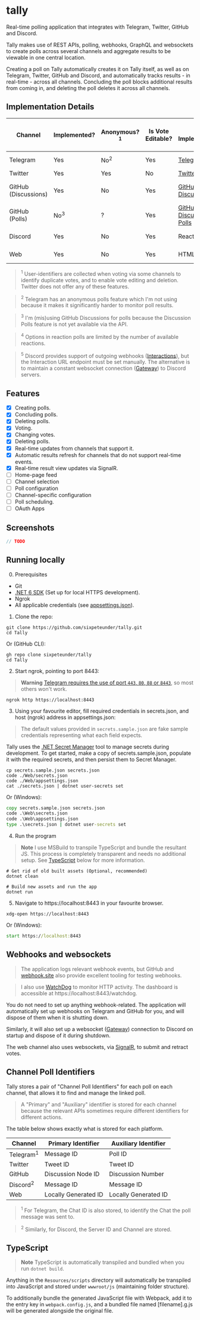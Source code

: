 # tally
Real-time polling application that integrates with Telegram, Twitter, GitHub and Discord.

Tally makes use of REST APIs, polling, webhooks, GraphQL and websockets to create polls across several channels and aggregate results to be viewable in one central location.

Creating a poll on Tally automatically creates it on Tally itself, as well as on Telegram, Twitter, GitHub and Discord, and automatically tracks results - in real-time - across all channels. 
Concluding the poll blocks additional results from coming in, and deleting the poll deletes it across all channels.

## Implementation Details

| Channel              | Implemented?   | Anonymous?<sup>1</sup> | Is Vote Editable? | Poll Implementation                                                                    | Maximum number of Options | Voting Implementation            | "Conclude Poll" Implementation | "Delete Poll" Implementation |
|----------------------|----------------|------------------------|-------------------|----------------------------------------------------------------------------------------|---------------------------|----------------------------------|--------------------------------|------------------------------|
| Telegram             | Yes            | No<sup>2</sup>         | Yes               | [Telegram Polls](https://telegram.org/blog/polls-2-0-vmq)                              | 10                        | Webhooks, polling                | Native "Stop poll"             | Delete message               |
| Twitter              | Yes            | Yes                    | No                | [Twitter Polls](https://help.twitter.com/en/using-twitter/twitter-polls)               | 4                         | Polling                          | Timeout                        | Delete tweet                 |
| GitHub (Discussions) | Yes            | No                     | Yes               | [GitHub Discussions](https://docs.github.com/en/discussions)                           | Infinite                  | Webhooks, GraphQL, polling       | Native "Lock conversation"     | Delete discussion            |
| GitHub (Polls)       | No<sup>3</sup> | ?                      | Yes               | [GitHub Discussion Polls](https://github.blog/changelog/2022-04-12-discussions-polls/) | 8                         | ?                                | Native "Lock conversation"     | Delete discussion            |
| Discord              | Yes            | No                     | Yes               | Reaction polls                                                                         | Infinite<sup>4</sup>      | Webhooks, websockets<sup>5</sup> | Remove reaction                | Delete message               |
| Web                  | Yes            | No                     | Yes               | HTML page                                                                              | Infinite                  | Websockets (via SignalR)         | Disable voting                 | Delete poll                  |

> <sup>1</sup> User-identifiers are collected when voting via some channels to identify duplicate votes, and to enable vote editing and deletion. Twitter does not offer any of these features.

> <sup>2</sup> Telegram has an anonymous polls feature which I'm not using because it makes it significantly harder to monitor poll results.

> <sup>3</sup> I'm (mis)using GitHub Discussions for polls because the Discussion Polls feature is not yet available via the API.

> <sup>4</sup> Options in reaction polls are limited by the number of available reactions.

> <sup>5</sup> Discord provides support of outgoing webhooks ([Interactions](https://discord.com/developers/docs/interactions/receiving-and-responding)), but the Interaction URL endpoint must be set manually. The alternative is to maintain a constant websocket connection ([Gateway](https://discord.com/developers/docs/topics/gateway)) to Discord servers.

## Features
- [x] Creating polls.
- [x] Concluding polls.
- [x] Deleting polls.
- [x] Voting.
- [x] Changing votes.
- [x] Deleting polls.
- [x] Real-time updates from channels that support it.
- [x] Automatic results refresh for channels that do not support real-time events. 
- [x] Real-time result view updates via SignalR.
- [ ] Home-page feed
- [ ] Channel selection
- [ ] Poll configuration
- [ ] Channel-specific configuration
- [ ] Poll scheduling.
- [ ] OAuth Apps

## Screenshots

```csharp 
// TODO
```

## Running locally

0. Prerequisites
- Git
- [.NET 6 SDK](https://get.dot.net/6) (Set up for local HTTPS development).
- Ngrok
- All applicable credentials (see [appsettings.json](https://github.com/sixpeteunder/tally/tree/main/Web/appsetings.json)).

1. Clone the repo:

```shell
git clone https://github.com/sixpeteunder/tally.git
cd Tally
```

Or (GitHub CLI):

```shell
gh repo clone sixpeteunder/tally
cd Tally
```

2. Start ngrok, pointing to port 8443:

> **Warning**
> [Telegram requires the use of port `443`, `80`, `88` or `8443`](https://core.telegram.org/bots/webhooks), so most others won't work.

```shell 
ngrok http https://localhost:8443
```

3. Using your favourite editor, fill required credentials in secrets.json, and host (ngrok) address in appsettings.json:

> The default values provided in `secrets.sample.json` are fake sample credentials representing what each field expects.

Tally uses the [.NET Secret Manager](https://docs.microsoft.com/en-us/aspnet/core/security/app-secrets) tool to manage secrets during development. To get started, make a copy of secrets.sample.json, populate it with the required secrets, and then persist them to Secret Manager.

```shell
cp secrets.sample.json secrets.json
code ./Web/secrets.json
code ./Web/appsettings.json
cat ./secrets.json | dotnet user-secrets set
```

Or (Windows):

```cmd
copy secrets.sample.json secrets.json
code .\Web\secrets.json
code .\Web\appsettings.json
type .\secrets.json | dotnet user-secrets set
```
4. Run the program

> **Note**
> I use MSBuild to transpile TypeScript and bundle the resultant JS. This process is completely transparent and needs no additional setup.
> See [TypeScript](#typescript) below for more information.

```shell
# Get rid of old built assets (Optional, recommended) 
dotnet clean 

# Build new assets and run the app
dotnet run
```

5. Navigate to https://localhost:8443 in your favourite browser.

```shell
xdg-open https://localhost:8443
```

Or (Windows):

```cmd
start https://localhost:8443
```

## Webhooks and websockets

> The application logs relevant webhook events, but GitHub and [webhook.site](https://webhook.site) also provide excellent tooling for testing webhooks.

> I also use [WatchDog](https://nuget.org/packages/WatchDog.NET) to monitor HTTP activity. The dashboard is accessible at https://localhost:8443/watchdog.

You do not need to set up anything webhook-related. The application will automatically set up webhooks on Telegram and GitHub for you, and will dispose of them when it is shutting down.

Similarly, it will also set up a websocket ([Gateway](https://discord.com/developers/docs/topics/gateway)) connection to Discord on startup and dispose of it during shutdown.

The web channel also uses websockets, via [SignalR](https://dotnet.microsoft.com/en-us/apps/aspnet/signalr), to submit and retract votes.

## Channel Poll Identifiers

Tally stores a pair of "Channel Poll Identifiers" for each poll on each channel, that allows it to find and manage the linked poll.

> A "Primary" and "Auxiliary" identifier is stored for each channel because the relevant APIs sometimes require different identifiers for different actions.

The table below shows exactly what is stored for each platform.

| Channel              | Primary Identifier   | Auxiliary Identifier |
|----------------------|----------------------|----------------------|
| Telegram<sup>1</sup> | Message ID           | Poll ID              |
| Twitter              | Tweet ID             | Tweet ID             |
| GitHub               | Discussion Node ID   | Discussion Number    |
| Discord<sup>2</sup>  | Message ID           | Message ID           |
| Web                  | Locally Generated ID | Locally Generated ID |

> <sup>1</sup> For Telegram, the Chat ID is also stored, to identify the Chat the poll message was sent to.

> <sup>2</sup> Similarly, for Discord, the Server ID and Channel are stored.

## TypeScript

> **Note**
> TypeScript is automatically transpiled and bundled when you run `dotnet build`.

Anything in the `Resources/scripts` directory will automatically be transpiled into JavaScript and stored under `wwwroot/js` (maintaining folder structure).

To additionally bundle the generated JavaScript file with Webpack, add it to the entry key in `webpack.config.js`, and a bundled file named [filename].g.js will be generated alongside the original file.
